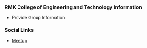 ### RMK College of Engineering and Technology Information
* Provide Group Information

### Social Links
* [Meetup](#)


